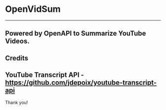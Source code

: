 # OpenVidSum
---
Powered by OpenAPI to Summarize YouTube Videos.
---
Credits
---
YouTube Transcript API - https://github.com/jdepoix/youtube-transcript-api
---
Thank you!
